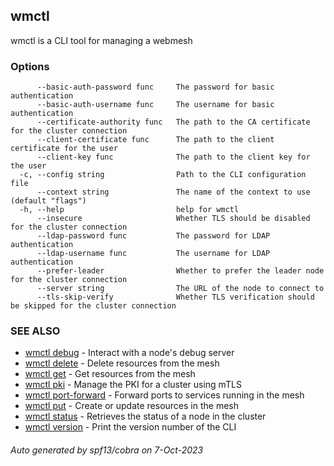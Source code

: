## wmctl

wmctl is a CLI tool for managing a webmesh

### Options

```
      --basic-auth-password func     The password for basic authentication
      --basic-auth-username func     The username for basic authentication
      --certificate-authority func   The path to the CA certificate for the cluster connection
      --client-certificate func      The path to the client certificate for the user
      --client-key func              The path to the client key for the user
  -c, --config string                Path to the CLI configuration file
      --context string               The name of the context to use (default "flags")
  -h, --help                         help for wmctl
      --insecure                     Whether TLS should be disabled for the cluster connection
      --ldap-password func           The password for LDAP authentication
      --ldap-username func           The username for LDAP authentication
      --prefer-leader                Whether to prefer the leader node for the cluster connection
      --server string                The URL of the node to connect to
      --tls-skip-verify              Whether TLS verification should be skipped for the cluster connection
```

### SEE ALSO

* [wmctl debug](wmctl_debug.md)	 - Interact with a node's debug server
* [wmctl delete](wmctl_delete.md)	 - Delete resources from the mesh
* [wmctl get](wmctl_get.md)	 - Get resources from the mesh
* [wmctl pki](wmctl_pki.md)	 - Manage the PKI for a cluster using mTLS
* [wmctl port-forward](wmctl_port-forward.md)	 - Forward ports to services running in the mesh
* [wmctl put](wmctl_put.md)	 - Create or update resources in the mesh
* [wmctl status](wmctl_status.md)	 - Retrieves the status of a node in the cluster
* [wmctl version](wmctl_version.md)	 - Print the version number of the CLI

###### Auto generated by spf13/cobra on 7-Oct-2023
